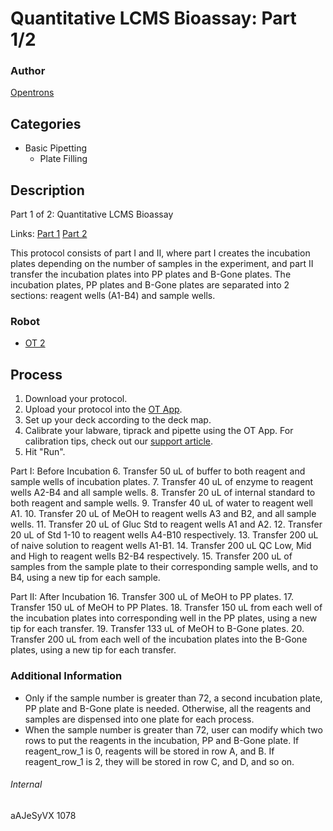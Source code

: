 # Quantitative LCMS Bioassay: Part 1/2

### Author
[Opentrons](http://www.opentrons.com/)

## Categories
* Basic Pipetting
    * Plate Filling

## Description
Part 1 of 2: Quantitative LCMS Bioassay

Links: [Part 1](./Newport_scientific_pt1) [Part 2](./Newport_scientific_pt2)

This protocol consists of part I and II, where part I creates the incubation plates depending on the number of samples in the experiment, and part II transfer the incubation plates into PP plates and B-Gone plates. The incubation plates, PP plates and B-Gone plates are separated into 2 sections: reagent wells (A1-B4) and sample wells.


### Robot
* [OT 2](https://opentrons.com/ot-2)

## Process
1. Download your protocol.
2. Upload your protocol into the [OT App](https://opentrons.com/ot-app).
3. Set up your deck according to the deck map.
4. Calibrate your labware, tiprack and pipette using the OT App. For calibration tips, check out our [support article](https://support.opentrons.com/ot-2/getting-started-software-setup/deck-calibration).
5. Hit "Run".  

Part I: Before Incubation
6. Transfer 50 uL of buffer to both reagent and sample wells of incubation plates.
7. Transfer 40 uL of enzyme to reagent wells A2-B4 and all sample wells.
8. Transfer 20 uL of internal standard to both reagent and sample wells.
9. Transfer 40 uL of water to reagent well A1.
10. Transfer 20 uL of MeOH to reagent wells A3 and B2, and all sample wells.
11. Transfer 20 uL of Gluc Std to reagent wells A1 and A2.
12. Transfer 20 uL of Std 1-10 to reagent wells A4-B10 respectively.
13. Transfer 200 uL of naive solution to reagent wells A1-B1.
14. Transfer 200 uL QC Low, Mid and High to reagent wells B2-B4 respectively.
15. Transfer 200 uL of samples from the sample plate to their corresponding sample wells, and to B4, using a new tip for each sample.

Part II: After Incubation
16. Transfer 300 uL of MeOH to PP plates.
17. Transfer 150 uL of MeOH to PP Plates.
18. Transfer 150 uL from each well of the incubation plates into corresponding well in the PP plates, using a new tip for each transfer.
19. Transfer 133 uL of MeOH to B-Gone plates.
20. Transfer 200 uL from each well of the incubation plates into the B-Gone plates, using a new tip for each transfer.

### Additional Information
* Only if the sample number is greater than 72, a second incubation plate, PP plate and B-Gone plate is needed. Otherwise, all the reagents and samples are dispensed into one plate for each process.
* When the sample number is greater than 72, user can modify which two rows to put the reagents in the incubation, PP and B-Gone plate. If reagent_row_1 is 0, reagents will be stored in row A, and B. If reagent_row_1 is 2, they will be stored in row C, and D, and so on.


###### Internal
aAJeSyVX
1078
